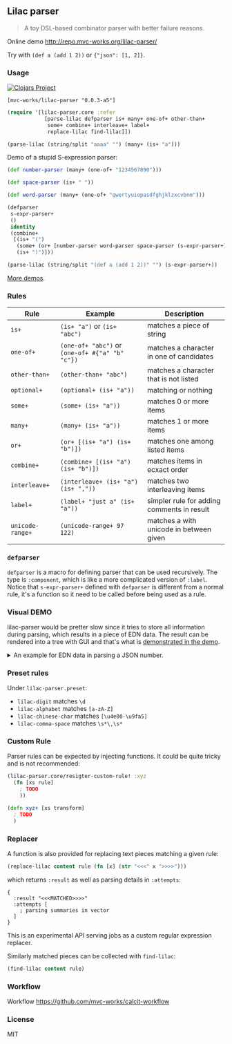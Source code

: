 ## Lilac parser

> A toy DSL-based combinator parser with better failure reasons.

Online demo http://repo.mvc-works.org/lilac-parser/

Try with `(def a (add 1 2))` or `{"json": [1, 2]}`.

### Usage

[![Clojars Project](https://img.shields.io/clojars/v/mvc-works/lilac-parser.svg)](https://clojars.org/mvc-works/lilac-parser)

```edn
[mvc-works/lilac-parser "0.0.3-a5"]
```

```clojure
(require '[lilac-parser.core :refer
            [parse-lilac defparser is+ many+ one-of+ other-than+
             some+ combine+ interleave+ label+
             replace-lilac find-lilac]])

(parse-lilac (string/split "aaaa" "") (many+ (is+ "a")))
```

Demo of a stupid S-expression parser:

```clojure
(def number-parser (many+ (one-of+ "1234567890")))

(def space-parser (is+ " "))

(def word-parser (many+ (one-of+ "qwertyuiopasdfghjklzxcvbnm")))

(defparser
 s-expr-parser+
 ()
 identity
 (combine+
  [(is+ "(")
   (some+ (or+ [number-parser word-parser space-parser (s-expr-parser+)]))
   (is+ ")")]))

(parse-lilac (string/split "(def a (add 1 2))" "") (s-expr-parser+))
```

[More demos](https://github.com/mvc-works/lilac-parser/tree/master/src/lilac_parser/demo).

### Rules

| Rule             | Example                                         | Description                                |
| ---------------- | ----------------------------------------------- | ------------------------------------------ |
| `is+`            | `(is+ "a")` or `(is+ "abc")`                    | matches a piece of string                  |
| `one-of+`        | `(one-of+ "abc")` or `(one-of+ #{"a" "b" "c"})` | matches a character in one of candidates   |
| `other-than+`    | `(other-than+ "abc")`                           | matches a character that is not listed     |
| `optional+`      | `(optional+ (is+ "a"))`                         | matching or nothing                        |
| `some+`          | `(some+ (is+ "a"))`                             | matches 0 or more items                    |
| `many+`          | `(many+ (is+ "a"))`                             | matches 1 or more items                    |
| `or+`            | `(or+ [(is+ "a") (is+ "b")])`                   | matches one among listed items             |
| `combine+`       | `(combine+ [(is+ "a") (is+ "b")])`              | matches items in ecxact order              |
| `interleave+`    | `(interleave+ (is+ "a") (is+ ","))`             | matches two interleaving items             |
| `label+`         | `(label+ "just a" (is+ "a"))`                   | simpler rule for adding comments in result |
| `unicode-range+` | `(unicode-range+ 97 122)`                       | matches a with unicode in between given    |

### `defparser`

`defparser` is a macro for defining parser that can be used recursively. The type is `:component`, which is like a more complicated version of `:label`. Notice that `s-expr-parser+` defined with `defparser` is different from a normal rule, it's a function so it need to be called before being used as a rule.

### Visual DEMO

lilac-parser would be pretter slow since it tries to store all information during parsing, which results in a piece of EDN data. The result can be rendered into a tree with GUI and that's what is [demonstrated in the demo](http://repo.mvc-works.org/lilac-parser/).

<details>
<summary>An example for EDN data in parsing a JSON number.</summary>
<pre><code>
{
  :ok? true, :value 112, :parser-node :component, :label :value-parser+
  :rest ("," "1")
  :result {
    :ok? true, :value 112, :parser-node :or
    :rest ("," "1")
    :result {
      :ok? true, :parser-node :label, :label "number", :value 112
      :rest ("," "1")
      :result {
        :ok? true, :value 112, :parser-node :combine
        :rest ("," "1")
        :results [
          {
            :ok? true, :value nil, :parser-node :optional
            :result {
              :ok? false, :message "expects \"-\" but got \"1\"", :parser-node :is
              :rest ["1" "1" "2" "," "1"]
            }
            :rest ["1" "1" "2" "," "1"]
          }
          {
            :ok? true, :parser-node :many
            :value ("1" "1" "2")
            :rest ("," "1")
            :results [
              {
                :ok? true, :value "1", :parser-node :one-of
                :rest ("1" "2" "," "1")
              }
              {
                :ok? true, :value "1", :parser-node :one-of
                :rest ("2" "," "1")
              }
              {
                :ok? true, :value "2", :parser-node :one-of
                :rest ("," "1")
              }
            ]
            :peek-result {
              :ok? false, :message "\",\" is not in \"1234567890\"", :parser-node :one-of
              :rest ("," "1")
            }
          }
          {
            :ok? true, :value nil, :parser-node :optional
            :result {
              :ok? false, :parser-node :combine, :message "failed to combine"
              :result {
                :ok? false, :message "expects \".\" but got \",\"", :parser-node :is
                :rest ("," "1")
              }
              :previous-results []
              :rest ("," "1")
            }
            :rest ("," "1")
          }
        ]
      }
    }
  }
}
</code></pre>
</details>

### Preset rules

Under `lilac-parser.preset`:

- `lilac-digit` matches `\d`
- `lilac-alphabet` matches `[a-zA-Z]`
- `lilac-chinese-char` matches `[\u4e00-\u9fa5]`
- `lilac-comma-space` matches `\s*\,\s*`

### Custom Rule

Parser rules can be expected by injecting functions. It could be quite tricky and is not recommended:

```clojure
(lilac-parser.core/resigter-custom-rule! :xyz
  (fn [xs rule]
    ; TODO
    ))

(defn xyz+ [xs transform]
  ; TODO
  )
```

### Replacer

A function is also provided for replacing text pieces matching a given rule:

```clojure
(replace-lilac content rule (fn [x] (str "<<<" x ">>>>")))
```

which returns `:result` as well as parsing details in `:attempts`:

```edn
{
  :result "<<<MATCHED>>>>"
  :attempts [
    ; parsing summaries in vector
  ]
}
```

This is an experimental API serving jobs as a custom regular expression replacer.

Similarly matched pieces can be collected with `find-lilac`:

```clojure
(find-lilac content rule)
```

### Workflow

Workflow https://github.com/mvc-works/calcit-workflow

### License

MIT

